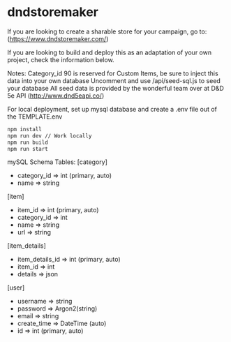 # dndstoremaker

If you are looking to create a sharable store for your campaign, go to:(https://www.dndstoremaker.com/)

If you are looking to build and deploy this as an adaptation of your own project, check the information below.

Notes:
Category_id 90 is reserved for Custom Items, be sure to inject this data into your own database
Uncomment and use /api/seed-sql.js to seed your database
All seed data is provided by the wonderful team over at D&D 5e API (http://www.dnd5eapi.co/)

For local deployment, set up mysql database and create a .env file out of the TEMPLATE.env

```bash
npm install
npm run dev // Work locally
npm run build
npm run start
```

mySQL Schema
Tables:
[category]

- category_id => int (primary, auto)
- name => string

[item]

- item_id => int (primary, auto)
- category_id => int
- name => string
- url => string

[item_details]

- item_details_id => int (primary, auto)
- item_id => int
- details => json

[user]

- username => string
- password => Argon2(string)
- email => string
- create_time => DateTime (auto)
- id => int (primary, auto)
